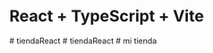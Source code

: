 # React + TypeScript + Vite

 
 #   t i e n d a R e a c t 
 
 #   t i e n d a R e a c t 
 
 # mi tienda
